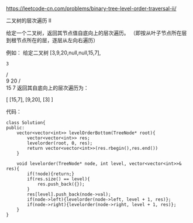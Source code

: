 https://leetcode-cn.com/problems/binary-tree-level-order-traversal-ii/

二叉树的层次遍历 II

给定一个二叉树，返回其节点值自底向上的层次遍历。 （即按从叶子节点所在层到根节点所在的层，逐层从左向右遍历）

例如：
给定二叉树 [3,9,20,null,null,15,7],

    3
   / \
  9  20
    /  \
   15   7
返回其自底向上的层次遍历为：

[
  [15,7],
  [9,20],
  [3]
]

代码：

```
class Solution{
public:
    vector<vector<int>> levelOrderBottom(TreeNode* root){
        vector<vector<int>> res;
        levelorder(root, 0, res);
        return vector<vector<int>>(res.rbegin(),res.end())
    }  

    void levelorder(TreeNode* node, int level, vector<vector<int>>& res){
        if(!node){return;}
        if(res.size() == level){
            res.push_back({});
        }
        res[level].push_back(node->val);
        if(node->left){levelorder(node->left, level + 1, res)};
        if(node->right){levelorder(node->right, level + 1, res)};
    }   
}

```
